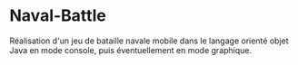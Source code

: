 # Naval-Battle
Réalisation d'un jeu de bataille navale mobile dans le langage orienté objet Java en mode console, puis éventuellement en mode graphique.
